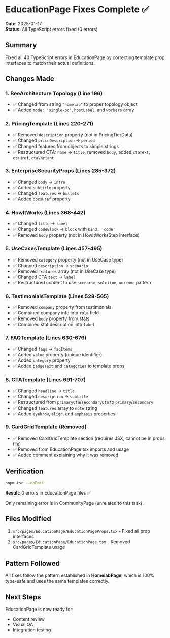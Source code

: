 # EducationPage Fixes Complete ✅

**Date**: 2025-01-17  
**Status**: All TypeScript errors fixed (0 errors)

## Summary

Fixed all 40 TypeScript errors in EducationPage by correcting template prop interfaces to match their actual definitions.

## Changes Made

### 1. BeeArchitecture Topology (Line 196)
- ✅ Changed from string `"homelab"` to proper topology object
- ✅ Added `mode: 'single-pc'`, `hostLabel`, and `workers` array

### 2. PricingTemplate (Lines 220-271)
- ✅ Removed `description` property (not in PricingTierData)
- ✅ Changed `priceDescription` → `period`
- ✅ Changed features from objects to simple strings
- ✅ Restructured CTA: `name` → `title`, removed `body`, added `ctaText`, `ctaHref`, `ctaVariant`

### 3. EnterpriseSecurityProps (Lines 285-372)
- ✅ Changed `body` → `intro`
- ✅ Added `subtitle` property
- ✅ Changed `features` → `bullets`
- ✅ Added `docsHref` property

### 4. HowItWorks (Lines 368-442)
- ✅ Changed `title` → `label`
- ✅ Changed `codeBlock` → `block` with `kind: 'code'`
- ✅ Removed `body` property (not in HowItWorksStep interface)

### 5. UseCasesTemplate (Lines 457-495)
- ✅ Removed `category` property (not in UseCase type)
- ✅ Changed `description` → `scenario`
- ✅ Removed `features` array (not in UseCase type)
- ✅ Changed CTA `text` → `label`
- ✅ Restructured content to use `scenario`, `solution`, `outcome` pattern

### 6. TestimonialsTemplate (Lines 528-565)
- ✅ Removed `company` property from testimonials
- ✅ Combined company info into `role` field
- ✅ Removed `body` property from stats
- ✅ Combined stat description into `label`

### 7. FAQTemplate (Lines 630-676)
- ✅ Changed `faqs` → `faqItems`
- ✅ Added `value` property (unique identifier)
- ✅ Added `category` property
- ✅ Added `badgeText` and `categories` to template props

### 8. CTATemplate (Lines 691-707)
- ✅ Changed `headline` → `title`
- ✅ Changed `description` → `subtitle`
- ✅ Restructured from `primaryCta`/`secondaryCta` to `primary`/`secondary`
- ✅ Changed `features` array to `note` string
- ✅ Added `eyebrow`, `align`, and `emphasis` properties

### 9. CardGridTemplate (Removed)
- ✅ Removed CardGridTemplate section (requires JSX, cannot be in props file)
- ✅ Removed from EducationPage.tsx imports and usage
- ✅ Added comment explaining why it was removed

## Verification

```bash
pnpm tsc --noEmit
```

**Result**: 0 errors in EducationPage files ✅

Only remaining error is in CommunityPage (unrelated to this task).

## Files Modified

1. `src/pages/EducationPage/EducationPageProps.tsx` - Fixed all prop interfaces
2. `src/pages/EducationPage/EducationPage.tsx` - Removed CardGridTemplate usage

## Pattern Followed

All fixes follow the pattern established in **HomelabPage**, which is 100% type-safe and uses the same templates correctly.

## Next Steps

EducationPage is now ready for:
- Content review
- Visual QA
- Integration testing
